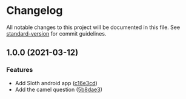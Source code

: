 # Changelog

All notable changes to this project will be documented in this file. See [standard-version](https://github.com/conventional-changelog/standard-version) for commit guidelines.

## 1.0.0 (2021-03-12)


### Features

* Add Sloth android app ([c16e3cd](https://github.com/Jandini/Sloth/commit/c16e3cd914fe8ce4aeae2a12375d6376a46b73cb))
* Add the camel question ([5b8dae3](https://github.com/Jandini/Sloth/commit/5b8dae317a6e058eb04076e05220b4eb1a00ab76))
